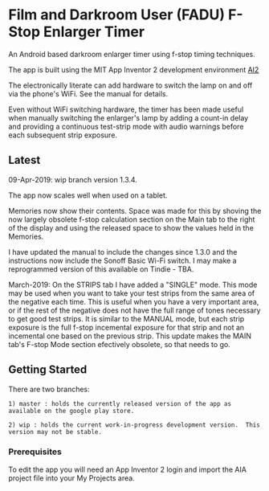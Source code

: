 # Film and Darkroom User (FADU) F-Stop Enlarger Timer

An Android based darkroom enlarger timer using f-stop timing techniques.


The app is built using the MIT App Inventor 2 development environment [AI2](https://appinventor.mit.edu)

The electronically literate can add hardware to switch the lamp on and off via the phone's WiFi.  See the manual for details.  

Even without WiFi switching hardware, the timer has been made useful when manually switching the enlarger's lamp by adding a count-in delay and providing a continuous test-strip mode with audio warnings before each subsequent strip exposure.



## Latest

09-Apr-2019: wip branch version 1.3.4.  

The app now scales well when used on a tablet.

Memories now show their contents.  Space was made for this by shoving the now largely obsolete f-stop calculation section on the Main tab to the right of the display and using the released space to show the values held in the Memories.

I have updated the manual to include the changes since 1.3.0 and the instructions now include the Sonoff Basic Wi-Fi switch.  I may make a reprogrammed version of this available on Tindie - TBA.

March-2019:  On the STRIPS tab I have added a "SINGLE" mode.  This mode may be used when you want to take your test strips from the same area of the negative each time.  This is useful when you have a very important area, or if the rest of the negative does not have the full range of tones necessary to get good test strips.  It is similar to the MANUAL mode, but each strip exposure is the full f-stop incemental exposure for that strip and not an incemental one based on the previous strip.  This update makes the MAIN tab's F-stop Mode section efectively obsolete, so that needs to go.  







## Getting Started

There are two branches:

	1) master : holds the currently released version of the app as available on the google play store.
	
	2) wip : holds the current work-in-progress development version.  This version may not be stable.



### Prerequisites

To edit the app you will need an App Inventor 2 login and import the AIA project file into your My Projects area.
